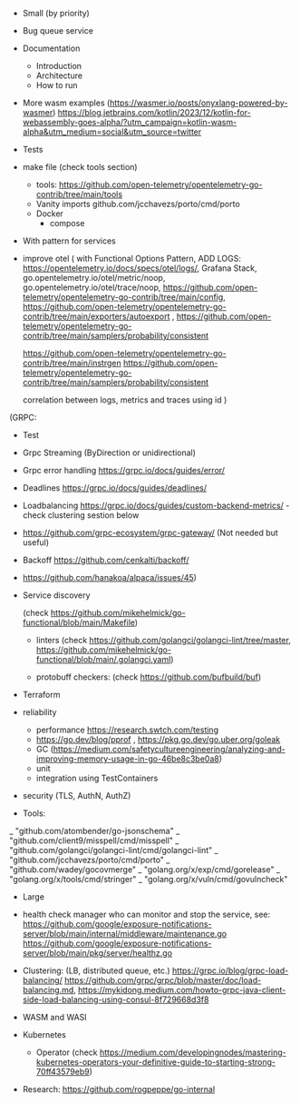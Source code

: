 * Small (by priority)
- Bug queue service
- Documentation
    - Introduction
    - Architecture
    - How to run
- More wasm examples (https://wasmer.io/posts/onyxlang-powered-by-wasmer) https://blog.jetbrains.com/kotlin/2023/12/kotlin-for-webassembly-goes-alpha/?utm_campaign=kotlin-wasm-alpha&utm_medium=social&utm_source=twitter
- Tests

- make file
    (check tools section)
    - tools: https://github.com/open-telemetry/opentelemetry-go-contrib/tree/main/tools
    - Vanity imports github.com/jcchavezs/porto/cmd/porto
    - Docker
        - compose 
- With pattern for services

- improve otel (
     with Functional Options Pattern,
     ADD LOGS: https://opentelemetry.io/docs/specs/otel/logs/, 
     Grafana Stack, 
     go.opentelemetry.io/otel/metric/noop, 
     go.opentelemetry.io/otel/trace/noop, 
     https://github.com/open-telemetry/opentelemetry-go-contrib/tree/main/config, 
     https://github.com/open-telemetry/opentelemetry-go-contrib/tree/main/exporters/autoexport , 
     https://github.com/open-telemetry/opentelemetry-go-contrib/tree/main/samplers/probability/consistent 

     https://github.com/open-telemetry/opentelemetry-go-contrib/tree/main/instrgen
     https://github.com/open-telemetry/opentelemetry-go-contrib/tree/main/samplers/probability/consistent
     
     correlation between logs, metrics and traces using id
)


(GRPC:
- Test
- Grpc Streaming (ByDirection or unidirectional)
- Grpc error handling https://grpc.io/docs/guides/error/
- Deadlines https://grpc.io/docs/guides/deadlines/
- Loadbalancing https://grpc.io/docs/guides/custom-backend-metrics/ - check clustering sestion below
- https://github.com/grpc-ecosystem/grpc-gateway/ (Not needed but useful)
- Backoff https://github.com/cenkalti/backoff/
- https://github.com/hanakoa/alpaca/issues/45)


- Service discovery


  (check https://github.com/mikehelmick/go-functional/blob/main/Makefile)
    
    - linters 
        (check https://github.com/golangci/golangci-lint/tree/master,
        https://github.com/mikehelmick/go-functional/blob/main/.golangci.yaml)
    
    - protobuff checkers:
    (check https://github.com/bufbuild/buf)


- Terraform

- reliability
    - performance https://research.swtch.com/testing
    - https://go.dev/blog/pprof , https://pkg.go.dev/go.uber.org/goleak
    - GC (https://medium.com/safetycultureengineering/analyzing-and-improving-memory-usage-in-go-46be8c3be0a8)
    - unit
    - integration using TestContainers 


- security (TLS, AuthN, AuthZ)

- Tools:

_ "github.com/atombender/go-jsonschema"
	_ "github.com/client9/misspell/cmd/misspell"
	_ "github.com/golangci/golangci-lint/cmd/golangci-lint"
	_ "github.com/jcchavezs/porto/cmd/porto"
	_ "github.com/wadey/gocovmerge"
	_ "golang.org/x/exp/cmd/gorelease"
	_ "golang.org/x/tools/cmd/stringer"
	_ "golang.org/x/vuln/cmd/govulncheck"

* Large
- health check manager who can monitor and stop the service, see: https://github.com/google/exposure-notifications-server/blob/main/internal/middleware/maintenance.go
https://github.com/google/exposure-notifications-server/blob/main/pkg/server/healthz.go

- Clustering: (LB, distributed queue, etc.) https://grpc.io/blog/grpc-load-balancing/ https://github.com/grpc/grpc/blob/master/doc/load-balancing.md, https://mykidong.medium.com/howto-grpc-java-client-side-load-balancing-using-consul-8f729668d3f8 

- WASM and WASI 

- Kubernetes
    - Operator (check https://medium.com/developingnodes/mastering-kubernetes-operators-your-definitive-guide-to-starting-strong-70ff43579eb9)

- Research:
https://github.com/rogpeppe/go-internal